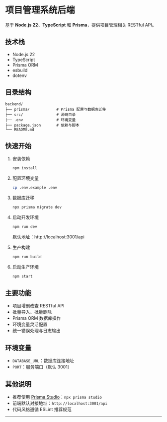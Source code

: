 # 项目管理系统后端

基于 **Node.js 22**、**TypeScript** 和 **Prisma**，提供项目管理相关 RESTful API。

## 技术栈

- Node.js 22
- TypeScript
- Prisma ORM
- esbuild
- dotenv

## 目录结构

```
backend/
├── prisma/            # Prisma 配置与数据库迁移
├── src/               # 源码目录
├── .env               # 环境变量
├── package.json       # 依赖与脚本
└── README.md
```

## 快速开始

1. 安装依赖

    ```sh
    npm install
    ```

2. 配置环境变量

    ```sh
    cp .env.example .env
    ```

3. 数据库迁移

    ```sh
    npx prisma migrate dev
    ```

4. 启动开发环境

    ```sh
    npm run dev
    ```

    默认地址：http://localhost:3001/api

5. 生产构建

    ```sh
    npm run build
    ```

6. 启动生产环境

    ```sh
    npm start
    ```

## 主要功能

- 项目增删改查 RESTful API
- 批量导入、批量删除
- Prisma ORM 数据库操作
- 环境变量灵活配置
- 统一错误处理与日志输出

## 环境变量

- `DATABASE_URL`：数据库连接地址
- `PORT`：服务端口（默认 3001）

## 其他说明

- 推荐使用 [Prisma Studio](https://www.prisma.io/studio)：`npx prisma studio`
- 前端默认对接地址：`http://localhost:3001/api`
- 代码风格遵循 ESLint 推荐规范

---
